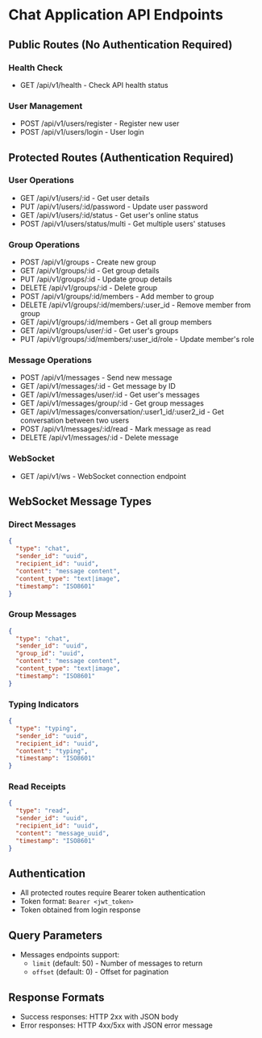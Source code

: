 # Chat Application API Endpoints

## Public Routes (No Authentication Required)

### Health Check
- GET /api/v1/health - Check API health status

### User Management
- POST /api/v1/users/register - Register new user
- POST /api/v1/users/login - User login

## Protected Routes (Authentication Required)

### User Operations
- GET /api/v1/users/:id - Get user details
- PUT /api/v1/users/:id/password - Update user password
- GET /api/v1/users/:id/status - Get user's online status
- POST /api/v1/users/status/multi - Get multiple users' statuses

### Group Operations
- POST /api/v1/groups - Create new group
- GET /api/v1/groups/:id - Get group details
- PUT /api/v1/groups/:id - Update group details
- DELETE /api/v1/groups/:id - Delete group
- POST /api/v1/groups/:id/members - Add member to group
- DELETE /api/v1/groups/:id/members/:user_id - Remove member from group
- GET /api/v1/groups/:id/members - Get all group members
- GET /api/v1/groups/user/:id - Get user's groups
- PUT /api/v1/groups/:id/members/:user_id/role - Update member's role

### Message Operations
- POST /api/v1/messages - Send new message
- GET /api/v1/messages/:id - Get message by ID
- GET /api/v1/messages/user/:id - Get user's messages
- GET /api/v1/messages/group/:id - Get group messages
- GET /api/v1/messages/conversation/:user1_id/:user2_id - Get conversation between two users
- POST /api/v1/messages/:id/read - Mark message as read
- DELETE /api/v1/messages/:id - Delete message

### WebSocket
- GET /api/v1/ws - WebSocket connection endpoint

## WebSocket Message Types

### Direct Messages
```json
{
  "type": "chat",
  "sender_id": "uuid",
  "recipient_id": "uuid",
  "content": "message content",
  "content_type": "text|image",
  "timestamp": "ISO8601"
}
```

### Group Messages
```json
{
  "type": "chat",
  "sender_id": "uuid",
  "group_id": "uuid",
  "content": "message content",
  "content_type": "text|image",
  "timestamp": "ISO8601"
}
```

### Typing Indicators
```json
{
  "type": "typing",
  "sender_id": "uuid",
  "recipient_id": "uuid",
  "content": "typing",
  "timestamp": "ISO8601"
}
```

### Read Receipts
```json
{
  "type": "read",
  "sender_id": "uuid",
  "recipient_id": "uuid",
  "content": "message_uuid",
  "timestamp": "ISO8601"
}
```

## Authentication
- All protected routes require Bearer token authentication
- Token format: `Bearer <jwt_token>`
- Token obtained from login response

## Query Parameters
- Messages endpoints support:
  - `limit` (default: 50) - Number of messages to return
  - `offset` (default: 0) - Offset for pagination

## Response Formats
- Success responses: HTTP 2xx with JSON body
- Error responses: HTTP 4xx/5xx with JSON error message 